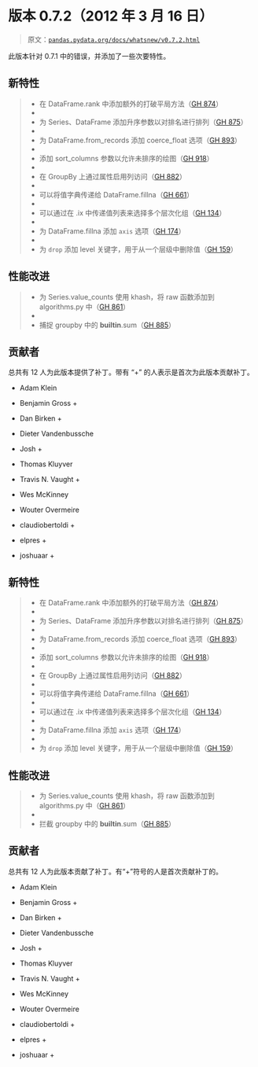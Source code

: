 # 版本 0.7.2（2012 年 3 月 16 日）

> 原文：[`pandas.pydata.org/docs/whatsnew/v0.7.2.html`](https://pandas.pydata.org/docs/whatsnew/v0.7.2.html)

此版本针对 0.7.1 中的错误，并添加了一些次要特性。

## 新特性

> +   在 DataFrame.rank 中添加额外的打破平局方法（[GH 874](https://github.com/pandas-dev/pandas/issues/874)）
> +   
> +   为 Series、DataFrame 添加升序参数以对排名进行排列（[GH 875](https://github.com/pandas-dev/pandas/issues/875)）
> +   
> +   为 DataFrame.from_records 添加 coerce_float 选项（[GH 893](https://github.com/pandas-dev/pandas/issues/893)）
> +   
> +   添加 sort_columns 参数以允许未排序的绘图（[GH 918](https://github.com/pandas-dev/pandas/issues/918)）
> +   
> +   在 GroupBy 上通过属性启用列访问（[GH 882](https://github.com/pandas-dev/pandas/issues/882)）
> +   
> +   可以将值字典传递给 DataFrame.fillna（[GH 661](https://github.com/pandas-dev/pandas/issues/661)）
> +   
> +   可以通过在 .ix 中传递值列表来选择多个层次化组（[GH 134](https://github.com/pandas-dev/pandas/issues/134)）
> +   
> +   为 DataFrame.fillna 添加 `axis` 选项（[GH 174](https://github.com/pandas-dev/pandas/issues/174)）
> +   
> +   为 `drop` 添加 level 关键字，用于从一个层级中删除值（[GH 159](https://github.com/pandas-dev/pandas/issues/159)）

## 性能改进

> +   为 Series.value_counts 使用 khash，将 raw 函数添加到 algorithms.py 中（[GH 861](https://github.com/pandas-dev/pandas/issues/861)）
> +   
> +   捕捉 groupby 中的 __builtin__.sum（[GH 885](https://github.com/pandas-dev/pandas/issues/885)）

## 贡献者

总共有 12 人为此版本提供了补丁。带有 “+” 的人表示是首次为此版本贡献补丁。

+   Adam Klein

+   Benjamin Gross +

+   Dan Birken +

+   Dieter Vandenbussche

+   Josh +

+   Thomas Kluyver

+   Travis N. Vaught +

+   Wes McKinney

+   Wouter Overmeire

+   claudiobertoldi +

+   elpres +

+   joshuaar +

## 新特性

> +   在 DataFrame.rank 中添加额外的打破平局方法（[GH 874](https://github.com/pandas-dev/pandas/issues/874)）
> +   
> +   为 Series、DataFrame 添加升序参数以对排名进行排列（[GH 875](https://github.com/pandas-dev/pandas/issues/875)）
> +   
> +   为 DataFrame.from_records 添加 coerce_float 选项（[GH 893](https://github.com/pandas-dev/pandas/issues/893)）
> +   
> +   添加 sort_columns 参数以允许未排序的绘图（[GH 918](https://github.com/pandas-dev/pandas/issues/918)）
> +   
> +   在 GroupBy 上通过属性启用列访问（[GH 882](https://github.com/pandas-dev/pandas/issues/882)）
> +   
> +   可以将值字典传递给 DataFrame.fillna（[GH 661](https://github.com/pandas-dev/pandas/issues/661)）
> +   
> +   可以通过在 .ix 中传递值列表来选择多个层次化组（[GH 134](https://github.com/pandas-dev/pandas/issues/134)）
> +   
> +   为 DataFrame.fillna 添加 `axis` 选项（[GH 174](https://github.com/pandas-dev/pandas/issues/174)）
> +   
> +   为 `drop` 添加 level 关键字，用于从一个层级中删除值（[GH 159](https://github.com/pandas-dev/pandas/issues/159)）

## 性能改进

> +   为 Series.value_counts 使用 khash，将 raw 函数添加到 algorithms.py 中（[GH 861](https://github.com/pandas-dev/pandas/issues/861)）
> +   
> +   拦截 groupby 中的 __builtin__.sum（[GH 885](https://github.com/pandas-dev/pandas/issues/885)）

## 贡献者

总共有 12 人为此版本贡献了补丁。有“+”符号的人是首次贡献补丁的。

+   Adam Klein

+   Benjamin Gross +

+   Dan Birken +

+   Dieter Vandenbussche

+   Josh +

+   Thomas Kluyver

+   Travis N. Vaught +

+   Wes McKinney

+   Wouter Overmeire

+   claudiobertoldi +

+   elpres +

+   joshuaar +
